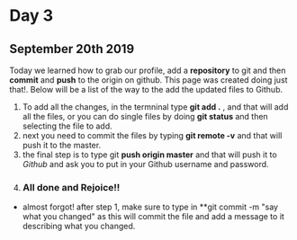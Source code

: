 # Day 3
## September 20th 2019

Today we learned how to grab our profile, add a **repository** to git and then **commit** and **push** to the origin on github. This page was created doing just that!. Below will be a list of the way to the add the updated files to Github. 

1. To add all the changes, in the termninal type **git add .** , and that will add all the files, or you can do single files by doing **git status** and then selecting the file to add.
2. next you need to commit the files by typing **git remote -v** and that will push it to the master.
3. the final step is to type git **push origin master** and that will push it to *Github* and ask you to put in your Github username and password.
4. ### All done and Rejoice!! ###

+ almost forgot! after step 1, make sure to type in **git commit -m "say what you changed" as this will commit the file and add a message to it describing what you changed.